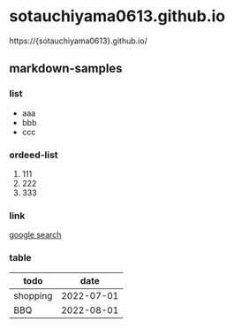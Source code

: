 # sotauchiyama0613.github.io
https://{sotauchiyama0613}.github.io/

## markdown-samples

### list
- aaa
- bbb
- ccc

### ordeed-list
1. 111
1. 222
1. 333

### link
[google search](https:google.com)

### table
| todo | date |
| --- | --- |
| shopping | 2022-07-01 |
| BBQ | 2022-08-01 |
